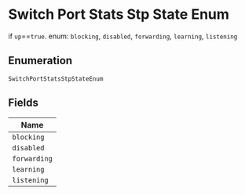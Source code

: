 
# Switch Port Stats Stp State Enum

if `up`==`true`. enum: `blocking`, `disabled`, `forwarding`, `learning`, `listening`

## Enumeration

`SwitchPortStatsStpStateEnum`

## Fields

| Name |
|  --- |
| `blocking` |
| `disabled` |
| `forwarding` |
| `learning` |
| `listening` |


